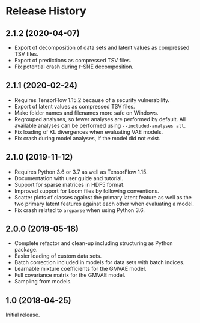 # Release History #

## 2.1.2 (2020-04-07) ##

* Export of decomposition of data sets and latent values as compressed TSV files.
* Export of predictions as compressed TSV files.
* Fix potential crash during *t*-SNE decomposition.

## 2.1.1 (2020-02-24) ##

* Requires TensorFlow 1.15.2 because of a security vulnerability.
* Export of latent values as compressed TSV files.
* Make folder names and filenames more safe on Windows.
* Regrouped analyses, so fewer analyses are performed by default. All available analyses can be performed using ``--included-analyses all``.
* Fix loading of KL divergences when evaluating VAE models.
* Fix crash during model analyses, if the model did not exist.

## 2.1.0 (2019-11-12) ##

* Requires Python 3.6 or 3.7 as well as TensorFlow 1.15.
* Documentation with user guide and tutorial.
* Support for sparse matrices in HDF5 format.
* Improved support for Loom files by following conventions.
* Scatter plots of classes against the primary latent feature as well as the two primary latent features against each other when evaluating a model.
* Fix crash related to `argparse` when using Python 3.6.

## 2.0.0 (2019-05-18) ##

* Complete refactor and clean-up including structuring as Python package.
* Easier loading of custom data sets.
* Batch correction included in models for data sets with batch indices.
* Learnable mixture coefficients for the GMVAE model.
* Full covariance matrix for the GMVAE model.
* Sampling from models.

## 1.0 (2018-04-25) ##

Initial release.
